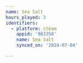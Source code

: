 ```yaml
---
name: Sea Salt
hours_played: 3
identifiers:
  - platform: steam
    appid: '983350'
    name: Sea Salt
    synced_on: '2024-07-04'

---
```

